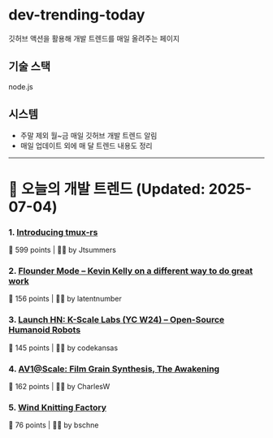 # dev-trending-today
깃허브 액션을 활용해 개발 트렌드를 매일 올려주는 페이지

## 기술 스택
node.js
## 시스템
- 주말 제외 월~금 매일 깃허브 개발 트렌드 알림
- 매일 업데이트 외에 매 달 트렌드 내용도 정리
---

# 📰 오늘의 개발 트렌드 (Updated: 2025-07-04)

### 1. [Introducing tmux-rs](https://richardscollin.github.io/tmux-rs/)
💬 599 points | 🧑‍💻 by Jtsummers

### 2. [Flounder Mode – Kevin Kelly on a different way to do great work](https://joincolossus.com/article/flounder-mode/)
💬 156 points | 🧑‍💻 by latentnumber

### 3. [Launch HN: K-Scale Labs (YC W24) – Open-Source Humanoid Robots](https://news.ycombinator.com/item?id=44456904)
💬 145 points | 🧑‍💻 by codekansas

### 4. [AV1@Scale: Film Grain Synthesis, The Awakening](https://netflixtechblog.com/av1-scale-film-grain-synthesis-the-awakening-ee09cfdff40b)
💬 162 points | 🧑‍💻 by CharlesW

### 5. [Wind Knitting Factory](https://www.merelkarhof.nl/work/wind-knitting-factory)
💬 76 points | 🧑‍💻 by bschne

